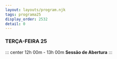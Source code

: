 ```yaml
---
layout: layouts/program.njk
tags: programa25
display_order: 2532
detail: 0
---
```

### TERÇA-FEIRA 25  
::: center
12h 00m - 13h 00m
**Sessão de Abertura**
:::
